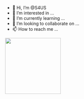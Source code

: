 - 👋 Hi, I’m @S4US
- 👀 I’m interested in ...
- 🌱 I’m currently learning ...
- 💞️ I’m looking to collaborate on ...
- 📫 How to reach me ...

<!---
S4US/S4US is a ✨ special ✨ repository because its `README.md` (this file) appears on your GitHub profile.
You can click the Preview link to take a look at your changes.
--->
<img height="180em" src="https://github-readme-stats.vercel.app/apiS4US=Gapur&show_icons=true&hide_border=true&&count_private=true&include_all_commits=true" />
